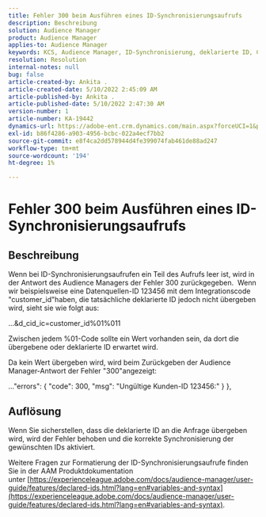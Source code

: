 ```yaml
---
title: Fehler 300 beim Ausführen eines ID-Synchronisierungsaufrufs
description: Beschreibung
solution: Audience Manager
product: Audience Manager
applies-to: Audience Manager
keywords: KCS, Audience Manager, ID-Synchronisierung, deklarierte ID, Customer ID-Synchronisierung, Kunden-ID, Online-Synchronisierung
resolution: Resolution
internal-notes: null
bug: false
article-created-by: Ankita .
article-created-date: 5/10/2022 2:45:09 AM
article-published-by: Ankita .
article-published-date: 5/10/2022 2:47:30 AM
version-number: 1
article-number: KA-19442
dynamics-url: https://adobe-ent.crm.dynamics.com/main.aspx?forceUCI=1&pagetype=entityrecord&etn=knowledgearticle&id=35259630-0bd0-ec11-a7b5-0022480a8753
exl-id: b86f4286-a903-4956-bcbc-022a4ecf7bb2
source-git-commit: e8f4ca2dd578944d4fe399074fab461de88ad247
workflow-type: tm+mt
source-wordcount: '194'
ht-degree: 1%

---
```


# Fehler 300 beim Ausführen eines ID-Synchronisierungsaufrufs

## Beschreibung


Wenn bei ID-Synchronisierungsaufrufen ein Teil des Aufrufs leer ist, wird in der Antwort des Audience Managers der Fehler 300 zurückgegeben.  Wenn wir beispielsweise eine Datenquellen-ID 123456 mit dem Integrationscode &quot;customer_id&quot;haben, die tatsächliche deklarierte ID jedoch nicht übergeben wird, sieht sie wie folgt aus:

...&amp;d_cid_ic=customer_id%01%011

Zwischen jedem %01-Code sollte ein Wert vorhanden sein, da dort die übergebene oder deklarierte ID erwartet wird.

Da kein Wert übergeben wird, wird beim Zurückgeben der Audience Manager-Antwort der Fehler &quot;300&quot;angezeigt:

...&quot;errors&quot;: { &quot;code&quot;: 300, &quot;msg&quot;: &quot;Ungültige Kunden-ID 123456:&quot; } },


## Auflösung


Wenn Sie sicherstellen, dass die deklarierte ID an die Anfrage übergeben wird, wird der Fehler behoben und die korrekte Synchronisierung der gewünschten IDs aktiviert.

Weitere Fragen zur Formatierung der ID-Synchronisierungsaufrufe finden Sie in der AAM Produktdokumentation unter [https://experienceleague.adobe.com/docs/audience-manager/user-guide/features/declared-ids.html?lang=en#variables-and-syntax](https://experienceleague.adobe.com/docs/audience-manager/user-guide/features/declared-ids.html?lang=en#variables-and-syntax).
